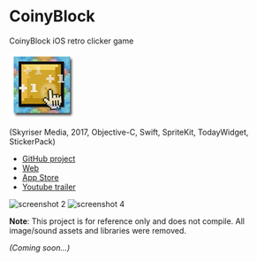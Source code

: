# CoinyBlock
CoinyBlock iOS retro clicker game

![logo](https://github.com/chriscomeau/Portfolio/blob/master/images/coinyblock_icon.jpg)

(Skyriser Media, 2017, Objective-C, Swift, SpriteKit, TodayWidget, StickerPack)

* [GitHub project](https://github.com/chriscomeau/CoinyBlock)
* [Web](http://coinyblock.com/)
* [App Store](https://itunes.apple.com/app/id914537554)
* [Youtube trailer](https://youtu.be/OOjtKRZlJL0)

![screenshot 2](http://coinyblock.com/images/gif_title5.gif)
![screenshot 4](http://coinyblock.com/images/gif_chest2_3.gif)



**Note**: This project is for reference only and does not compile. All image/sound assets and libraries were removed.

_(Coming soon...)_
